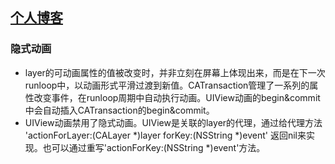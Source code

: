 ## [个人博客](https://niuyongchang.github.io/ "个人博客")

### 隐式动画
* layer的可动画属性的值被改变时，并非立刻在屏幕上体现出来，而是在下一次runloop中，以动画形式平滑过渡到新值。CATransaction管理了一系列的属性改变事件，在runloop周期中自动执行动画。UIView动画的begin&commit中会自动插入CATransaction的begin&commit。
* UIView动画禁用了隐式动画。UIView是关联的layer的代理，通过给代理方法 'actionForLayer:(CALayer *)layer forKey:(NSString *)event' 返回nil来实现。也可以通过重写'actionForKey:(NSString *)event'方法。
